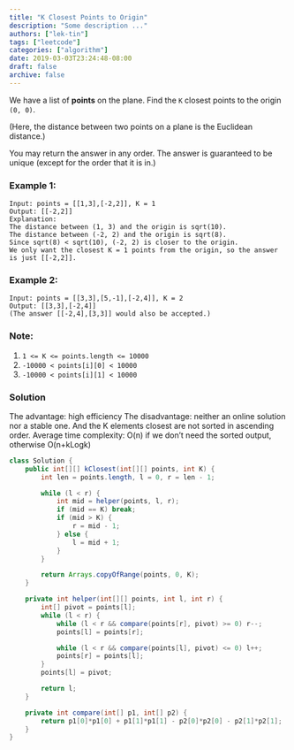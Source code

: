 ```yaml
---
title: "K Closest Points to Origin"
description: "Some description ..."
authors: ["lek-tin"]
tags: ["leetcode"]
categories: ["algorithm"]
date: 2019-03-03T23:24:48-08:00
draft: false
archive: false
---
```

We have a list of **points** on the plane. Find the `K` closest points to the origin `(0, 0)`.

(Here, the distance between two points on a plane is the Euclidean distance.)

You may return the answer in any order.  The answer is guaranteed to be unique (except for the order that it is in.)


### Example 1:
```
Input: points = [[1,3],[-2,2]], K = 1
Output: [[-2,2]]
Explanation: 
The distance between (1, 3) and the origin is sqrt(10).
The distance between (-2, 2) and the origin is sqrt(8).
Since sqrt(8) < sqrt(10), (-2, 2) is closer to the origin.
We only want the closest K = 1 points from the origin, so the answer is just [[-2,2]].
```

### Example 2:
```
Input: points = [[3,3],[5,-1],[-2,4]], K = 2
Output: [[3,3],[-2,4]]
(The answer [[-2,4],[3,3]] would also be accepted.)
```

### Note:
1. `1 <= K <= points.length <= 10000`
2. `-10000 < points[i][0] < 10000`
3. `-10000 < points[i][1] < 10000`

### Solution
The advantage: high efficiency
The disadvantage: neither an online solution nor a stable one. And the K elements closest are not sorted in ascending order.
Average time complexity: O(n) if we don’t need the sorted output, otherwise O(n+kLogk)

```java
class Solution {
    public int[][] kClosest(int[][] points, int K) {
        int len = points.length, l = 0, r = len - 1;

        while (l < r) {
            int mid = helper(points, l, r);
            if (mid == K) break;
            if (mid > K) {
                r = mid - 1;
            } else {
                l = mid + 1;
            }
        }

        return Arrays.copyOfRange(points, 0, K);
    }

    private int helper(int[][] points, int l, int r) {
        int[] pivot = points[l];
        while (l < r) {
            while (l < r && compare(points[r], pivot) >= 0) r--;
            points[l] = points[r];

            while (l < r && compare(points[l], pivot) <= 0) l++;
            points[r] = points[l];
        }
        points[l] = pivot;

        return l;
    }

    private int compare(int[] p1, int[] p2) {
        return p1[0]*p1[0] + p1[1]*p1[1] - p2[0]*p2[0] - p2[1]*p2[1];
    }
}
```
